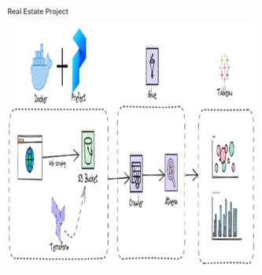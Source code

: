 Real Estate Project

<img  height='500' src='https://github.com/Shixi99/de-zoomcampR/blob/main/project/data%20flow%20charts/flow1.png'/>
